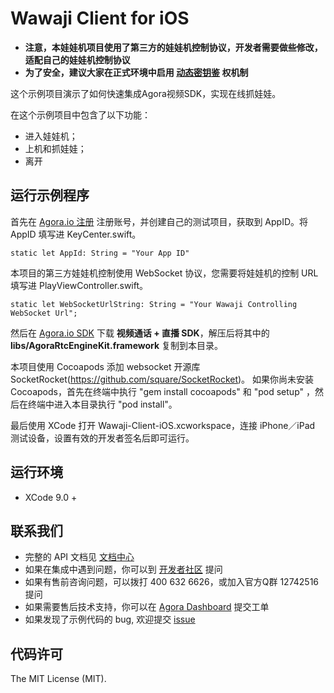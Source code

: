 # Wawaji Client for iOS

- **注意，本娃娃机项目使用了第三方的娃娃机控制协议，开发者需要做些修改，适配自己的娃娃机控制协议**
- **为了安全，建议大家在正式环境中启用 [动态密钥鉴](https://document.agora.io/cn/1.14/instruction/key.html) 权机制**

这个示例项目演示了如何快速集成Agora视频SDK，实现在线抓娃娃。

在这个示例项目中包含了以下功能：

- 进入娃娃机；
- 上机和抓娃娃；
- 离开

## 运行示例程序
首先在 [Agora.io 注册](https://dashboard.agora.io/cn/signup/) 注册账号，并创建自己的测试项目，获取到 AppID。将 AppID 填写进 KeyCenter.swift。

```
static let AppId: String = "Your App ID"
```

本项目的第三方娃娃机控制使用 WebSocket 协议，您需要将娃娃机的控制 URL 填写进 PlayViewController.swift。

```
static let WebSocketUrlString: String = "Your Wawaji Controlling WebSocket Url";

```

然后在 [Agora.io SDK](https://www.agora.io/cn/download/)
下载 **视频通话 + 直播 SDK**，解压后将其中的 **libs/AgoraRtcEngineKit.framework** 复制到本目录。

本项目使用 Cocoapods 添加 websocket 开源库 SocketRocket(https://github.com/square/SocketRocket)。
如果你尚未安装 Cocoapods，首先在终端中执行 "gem install cocoapods" 和 "pod setup" ，然后在终端中进入本目录执行 "pod install"。

最后使用 XCode 打开 Wawaji-Client-iOS.xcworkspace，连接 iPhone／iPad 测试设备，设置有效的开发者签名后即可运行。

## 运行环境
* XCode 9.0 +

## 联系我们

- 完整的 API 文档见 [文档中心](https://docs.agora.io/cn/)
- 如果在集成中遇到问题，你可以到 [开发者社区](https://dev.agora.io/cn/) 提问
- 如果有售前咨询问题，可以拨打 400 632 6626，或加入官方Q群 12742516 提问
- 如果需要售后技术支持，你可以在 [Agora Dashboard](https://dashboard.agora.io) 提交工单
- 如果发现了示例代码的 bug, 欢迎提交 [issue](https://github.com/AgoraIO/Wawaji/issues)

## 代码许可

The MIT License (MIT).

